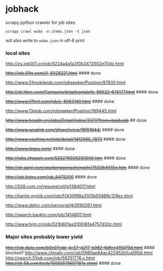 jobhack
=======

scrapy python crawler for job sites

```
scrapy crawl wuba -o items.json -t json
```
will also write to ```wuba.json``` in utf-8 print

### local sites
http://zs.job001.cn/job/5224a4a1a310b2472552e70dz.html

~~http://job.01hr.com/j/j-8328221.html~~ #### done

http://www.51mobilejob.com/jobseeker/Position/97830.html

~~http://sh.hbrc.com/Company/detailcompInfo-86522-674177.html~~ #### done

~~http://www.01hrit.com/job/c-8063140.html~~ #### done

http://www.13ejob.com/jobseeker/Position/189445.html

~~http://www.headin.cn/Jobs/Detail/Index/3370?from=baidujob~~ ## done

~~http://www.wealink.com/zhiwei/view/18191644/~~ #### done

~~http://www.oschina.net/job/detail/1412560_7870~~ #### done

~~http://www.lagou.com/~~ #### done

~~http://jobs.zhaopin.com/520276926250000.htm~~ #### done

~~http://sh.ganji.com/zpxitonggongchengshi/753264930x.htm~~ #### done

~~http://job.lietou.com/job_6475200~~ #### done

http://528.com.cn/resume/util/p1384017.html

http://tianjin.myjob.com/job/51430f88a3103b55888c129ez.html

http://www.dshrc.com/personal/jb3590261.html

http://search.bankhr.com/job/1414807.html

http://www.hrm.cn/job/521b601aa3106181e4757d30z.html


### Major sites probably lower yield
~~http://job.dajie.com/b0e07cdd-4c37-4217-b982-6dfee415070d.html~~ #### blocked?
http://www.chinahr.com/job/5980ae84ac422452b1ca5f6dj.html
http://search.51job.com/job/56251776,c.html
~~http://sh.58.com/tech/15050519697161x.shtml~~ #### done
